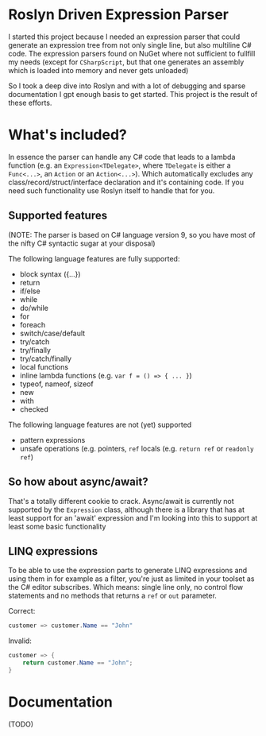 # Roslyn Driven Expression Parser

I started this project because I needed an expression parser that could generate an expression tree from not only single line, but also multiline C# code. The expression parsers found on NuGet where not sufficient to fullfill my needs (except for `CSharpScript`, but that one generates an assembly which is loaded into memory and never gets unloaded) 

So I took a deep dive into Roslyn and with a lot of debugging and sparse documentation I gpt enough basis to get started. This project is the result of these efforts.

# What's included?

In essence the parser can handle any C# code that leads to a lambda function (e.g. an `Expression<TDelegate>`, where `TDelegate` is either a `Func<...>`, an `Action` or an `Action<...>`). Which automatically excludes any class/record/struct/interface declaration and it's containing code. If you need such functionality use Roslyn itself to handle that for you.

## Supported features

(NOTE: The parser is based on C# language version 9, so you have most of the nifty C# syntactic sugar at your disposal)

The following language features are fully supported:
* block syntax ({...})
* return <value>
* if/else
* while
* do/while
* for
* foreach
* switch/case/default
* try/catch
* try/finally
* try/catch/finally
* local functions
* inline lambda functions  (e.g. `var f = () => { ... }`)
* typeof, nameof, sizeof
* new
* with
* checked

The following language features are not (yet) supported
* pattern expressions
* unsafe operations (e.g. pointers, `ref` locals (e.g. `return ref` or `readonly ref`)


## So how about async/await?

That's a totally different cookie to crack. Async/await is currently not supported by the `Expression` class, although there is a library that has at least support for an 'await' expression and I'm looking into this to support at least some basic functionality

## LINQ expressions

To be able to use the expression parts to generate LINQ expressions and using them in for example as a filter, you're just as limited in your toolset as the C# editor subscribes. Which means: single line only, no control flow statements and no methods that returns a `ref` or `out` parameter.

Correct:
```csharp
customer => customer.Name == "John"
``` 
  
Invalid:
```csharp
customer => {
    return customer.Name == "John";
}
```

# Documentation

(TODO)
